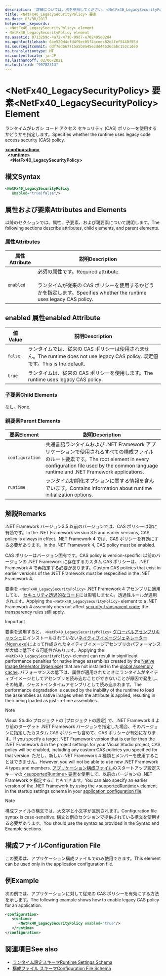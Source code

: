 ```yaml
---
description: '詳細については、次を参照してください: <NetFx40_LegacySecurityPolicy> 要素'
title: <NetFx40_LegacySecurityPolicy> 要素
ms.date: 03/30/2017
helpviewer_keywords:
- <NetFx40_LegacySecurityPolicy> element
- NetFx40_LegacySecurityPolicy element
ms.assetid: 07132b9c-4a72-4710-99d7-e702405e02d4
ms.openlocfilehash: 6be520d4cfd4f9ec05f4aceec82e4fef5440f55d
ms.sourcegitcommit: ddf7edb67715a5b9a45e3dd44536dabc153c1de0
ms.translationtype: MT
ms.contentlocale: ja-JP
ms.lasthandoff: 02/06/2021
ms.locfileid: "99782313"
---
```

# <a name="netfx40_legacysecuritypolicy-element"></a><span data-ttu-id="d0085-103">\<NetFx40_LegacySecurityPolicy> 要素</span><span class="sxs-lookup"><span data-stu-id="d0085-103">\<NetFx40_LegacySecurityPolicy> Element</span></span>

<span data-ttu-id="d0085-104">ランタイムがレガシ コード アクセス セキュリティ (CAS) ポリシーを使用するかどうかを指定します。</span><span class="sxs-lookup"><span data-stu-id="d0085-104">Specifies whether the runtime uses legacy code access security (CAS) policy.</span></span>

[**\<configuration>**](../configuration-element.md)\
&nbsp;&nbsp;[**\<runtime>**](runtime-element.md)\
&nbsp;&nbsp;&nbsp;&nbsp;**\<NetFx40_LegacySecurityPolicy>**  

## <a name="syntax"></a><span data-ttu-id="d0085-105">構文</span><span class="sxs-lookup"><span data-stu-id="d0085-105">Syntax</span></span>

```xml
<NetFx40_LegacySecurityPolicy
   enabled="true|false"/>
```

## <a name="attributes-and-elements"></a><span data-ttu-id="d0085-106">属性および要素</span><span class="sxs-lookup"><span data-stu-id="d0085-106">Attributes and Elements</span></span>

<span data-ttu-id="d0085-107">以降のセクションでは、属性、子要素、および親要素について説明します。</span><span class="sxs-lookup"><span data-stu-id="d0085-107">The following sections describe attributes, child elements, and parent elements.</span></span>

### <a name="attributes"></a><span data-ttu-id="d0085-108">属性</span><span class="sxs-lookup"><span data-stu-id="d0085-108">Attributes</span></span>

|<span data-ttu-id="d0085-109">属性</span><span class="sxs-lookup"><span data-stu-id="d0085-109">Attribute</span></span>|<span data-ttu-id="d0085-110">説明</span><span class="sxs-lookup"><span data-stu-id="d0085-110">Description</span></span>|
|---------------|-----------------|
|`enabled`|<span data-ttu-id="d0085-111">必須の属性です。</span><span class="sxs-lookup"><span data-stu-id="d0085-111">Required attribute.</span></span><br /><br /> <span data-ttu-id="d0085-112">ランタイムが従来の CAS ポリシーを使用するかどうかを指定します。</span><span class="sxs-lookup"><span data-stu-id="d0085-112">Specifies whether the runtime uses legacy CAS policy.</span></span>|

## <a name="enabled-attribute"></a><span data-ttu-id="d0085-113">enabled 属性</span><span class="sxs-lookup"><span data-stu-id="d0085-113">enabled Attribute</span></span>

|<span data-ttu-id="d0085-114">値</span><span class="sxs-lookup"><span data-stu-id="d0085-114">Value</span></span>|<span data-ttu-id="d0085-115">説明</span><span class="sxs-lookup"><span data-stu-id="d0085-115">Description</span></span>|
|-----------|-----------------|
|`false`|<span data-ttu-id="d0085-116">ランタイムでは、従来の CAS ポリシーは使用されません。</span><span class="sxs-lookup"><span data-stu-id="d0085-116">The runtime does not use legacy CAS policy.</span></span> <span data-ttu-id="d0085-117">既定値です。</span><span class="sxs-lookup"><span data-stu-id="d0085-117">This is the default.</span></span>|
|`true`|<span data-ttu-id="d0085-118">ランタイムは、従来の CAS ポリシーを使用します。</span><span class="sxs-lookup"><span data-stu-id="d0085-118">The runtime uses legacy CAS policy.</span></span>|

### <a name="child-elements"></a><span data-ttu-id="d0085-119">子要素</span><span class="sxs-lookup"><span data-stu-id="d0085-119">Child Elements</span></span>

<span data-ttu-id="d0085-120">なし。</span><span class="sxs-lookup"><span data-stu-id="d0085-120">None.</span></span>

### <a name="parent-elements"></a><span data-ttu-id="d0085-121">親要素</span><span class="sxs-lookup"><span data-stu-id="d0085-121">Parent Elements</span></span>

|<span data-ttu-id="d0085-122">要素</span><span class="sxs-lookup"><span data-stu-id="d0085-122">Element</span></span>|<span data-ttu-id="d0085-123">説明</span><span class="sxs-lookup"><span data-stu-id="d0085-123">Description</span></span>|
|-------------|-----------------|
|`configuration`|<span data-ttu-id="d0085-124">共通言語ランタイムおよび .NET Framework アプリケーションで使用されるすべての構成ファイルのルート要素です。</span><span class="sxs-lookup"><span data-stu-id="d0085-124">The root element in every configuration file used by the common language runtime and .NET Framework applications.</span></span>|
|`runtime`|<span data-ttu-id="d0085-125">ランタイム初期化オプションに関する情報を含んでいます。</span><span class="sxs-lookup"><span data-stu-id="d0085-125">Contains information about runtime initialization options.</span></span>|

## <a name="remarks"></a><span data-ttu-id="d0085-126">解説</span><span class="sxs-lookup"><span data-stu-id="d0085-126">Remarks</span></span>

<span data-ttu-id="d0085-127">.NET Framework バージョン3.5 以前のバージョンでは、CAS ポリシーは常に有効です。</span><span class="sxs-lookup"><span data-stu-id="d0085-127">In the .NET Framework version 3.5 and earlier versions, CAS policy is always in effect.</span></span> <span data-ttu-id="d0085-128">.NET Framework 4 では、CAS ポリシーを有効にする必要があります。</span><span class="sxs-lookup"><span data-stu-id="d0085-128">In the .NET Framework 4, CAS policy must be enabled.</span></span>

<span data-ttu-id="d0085-129">CAS ポリシーはバージョン固有です。</span><span class="sxs-lookup"><span data-stu-id="d0085-129">CAS policy is version-specific.</span></span> <span data-ttu-id="d0085-130">以前のバージョンの .NET Framework に存在するカスタム CAS ポリシーは、.NET Framework 4 で再指定する必要があります。</span><span class="sxs-lookup"><span data-stu-id="d0085-130">Custom CAS policies that exist in earlier versions of the .NET Framework must be respecified in the .NET Framework 4.</span></span>

<span data-ttu-id="d0085-131">要素を `<NetFx40_LegacySecurityPolicy>` .NET Framework 4 アセンブリに適用しても、 [セキュリティ透過的なコード](../../../misc/security-transparent-code.md)には影響しません。透過性ルールが適用されます。</span><span class="sxs-lookup"><span data-stu-id="d0085-131">Applying the `<NetFx40_LegacySecurityPolicy>` element to a .NET Framework 4 assembly does not affect [security-transparent code](../../../misc/security-transparent-code.md); the transparency rules still apply.</span></span>

> [!IMPORTANT]
> <span data-ttu-id="d0085-132">要素を適用すると、 `<NetFx40_LegacySecurityPolicy>` [グローバルアセンブリキャッシュ](../../../app-domains/gac.md)にインストールされていない[ネイティブイメージジェネレーター (Ngen.exe)](../../../tools/ngen-exe-native-image-generator.md)によって作成されたネイティブイメージアセンブリのパフォーマンスが大幅に低下する可能性があります。</span><span class="sxs-lookup"><span data-stu-id="d0085-132">Applying the `<NetFx40_LegacySecurityPolicy>` element can result in significant performance penalties for native image assemblies created by the [Native Image Generator (Ngen.exe)](../../../tools/ngen-exe-native-image-generator.md) that are not installed in the [global assembly cache](../../../app-domains/gac.md).</span></span> <span data-ttu-id="d0085-133">パフォーマンスの低下は、属性が適用されたときにランタイムがネイティブイメージとしてアセンブリを読み込むことができないことが原因で発生し、その結果、ジャストインタイムアセンブリとして読み込まれます。</span><span class="sxs-lookup"><span data-stu-id="d0085-133">The performance degradation is caused by the inability of the runtime to load the assemblies as native images when the attribute is applied, resulting in their being loaded as just-in-time assemblies.</span></span>

> [!NOTE]
> <span data-ttu-id="d0085-134">Visual Studio プロジェクトの [プロジェクトの設定] で、.NET Framework 4 より前のターゲット .NET Framework バージョンを指定した場合、そのバージョンに指定したカスタム CAS ポリシーも含めて、CAS ポリシーが有効になります。</span><span class="sxs-lookup"><span data-stu-id="d0085-134">If you specify a target .NET Framework version that is earlier than the .NET Framework 4 in the project settings for your Visual Studio project, CAS policy will be enabled, including any custom CAS policies you specified for that version.</span></span> <span data-ttu-id="d0085-135">ただし、新しい .NET Framework 4 種類とメンバーを使用することはできません。</span><span class="sxs-lookup"><span data-stu-id="d0085-135">However, you will not be able to use new .NET Framework 4 types and members.</span></span> <span data-ttu-id="d0085-136">[アプリケーション構成ファイル](../../index.md)のスタートアップ設定スキーマの[ \<supportedRuntime> 要素](../startup/supportedruntime-element.md)を使用して、以前のバージョンの .NET Framework を指定することもできます。</span><span class="sxs-lookup"><span data-stu-id="d0085-136">You can also specify an earlier version of the .NET Framework by using the [\<supportedRuntime> element](../startup/supportedruntime-element.md) in the startup settings schema in your [application configuration file](../../index.md).</span></span>

> [!NOTE]
> <span data-ttu-id="d0085-137">構成ファイルの構文では、大文字と小文字が区別されます。</span><span class="sxs-lookup"><span data-stu-id="d0085-137">Configuration file syntax is case-sensitive.</span></span> <span data-ttu-id="d0085-138">構文と例のセクションで提供されている構文を使用する必要があります。</span><span class="sxs-lookup"><span data-stu-id="d0085-138">You should use the syntax as provided in the Syntax and Example sections.</span></span>

## <a name="configuration-file"></a><span data-ttu-id="d0085-139">構成ファイル</span><span class="sxs-lookup"><span data-stu-id="d0085-139">Configuration File</span></span>

<span data-ttu-id="d0085-140">この要素は、アプリケーション構成ファイルでのみ使用できます。</span><span class="sxs-lookup"><span data-stu-id="d0085-140">This element can be used only in the application configuration file.</span></span>

## <a name="example"></a><span data-ttu-id="d0085-141">例</span><span class="sxs-lookup"><span data-stu-id="d0085-141">Example</span></span>

<span data-ttu-id="d0085-142">次の例では、アプリケーションに対して従来の CAS ポリシーを有効にする方法を示します。</span><span class="sxs-lookup"><span data-stu-id="d0085-142">The following example shows how to enable legacy CAS policy for an application.</span></span>

```xml
<configuration>
   <runtime>
      <NetFx40_LegacySecurityPolicy enabled="true"/>
   </runtime>
</configuration>
```

## <a name="see-also"></a><span data-ttu-id="d0085-143">関連項目</span><span class="sxs-lookup"><span data-stu-id="d0085-143">See also</span></span>

- [<span data-ttu-id="d0085-144">ランタイム設定スキーマ</span><span class="sxs-lookup"><span data-stu-id="d0085-144">Runtime Settings Schema</span></span>](index.md)
- [<span data-ttu-id="d0085-145">構成ファイル スキーマ</span><span class="sxs-lookup"><span data-stu-id="d0085-145">Configuration File Schema</span></span>](../index.md)
